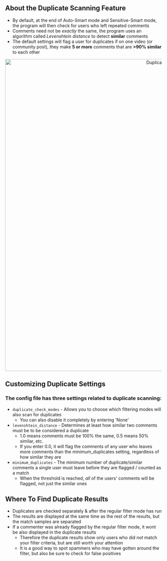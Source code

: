 ## About the Duplicate Scanning Feature
* By default, at the end of Auto-Smart mode and Sensitive-Smart mode, the program will then check for users who left repeated comments
* Comments need not be _exactly_ the same, the program uses an algorithm called _Levenshtein distance_ to detect **similar** comments
* The default settings will flag a user for duplicates if on one video (or community post), they make **5 or more** comments that are **>90% similar** to each other

<p align="center"><img width="1000" alt="Duplicate Match" src="https://i.imgur.com/eCDl4JE.png"></p>

## Customizing Duplicate Settings
### The config file has three settings related to duplicate scanning:
* `duplicate_check_modes` - Allows you to choose which filtering modes will also scan for duplicates
   * You can also disable it completely by entering 'None'
* `levenshtein_distance` - Determines at least how similar two comments must be to be considered a duplicate
   * 1.0 means comments must be 100% the same, 0.5 means 50% similar, etc.
   * If you enter 0.0, it will flag the comments of any user who leaves more comments than the minimum_duplicates setting, regardless of how similar they are
* `minimum_duplicates` - The minimum number of duplicate/similar comments a single user must leave before they are flagged / counted as a match
   * When the threshold is reached, _all_ of the users' comments will be flagged, not just the similar ones


## Where To Find Duplicate Results
* Duplicates are checked separately & after the regular filter mode has run
* The results are displayed at the same time as the rest of the results, but the match samples are separated
* If a commenter was already flagged by the regular filter mode, it wont be also displayed in the duplicate results
   * Therefore the duplicate results show only users who did _not_ match your filter criteria, but are still worth your attention
   * It is a good way to spot spammers who may have gotten around the filter, but also be sure to check for false positives

